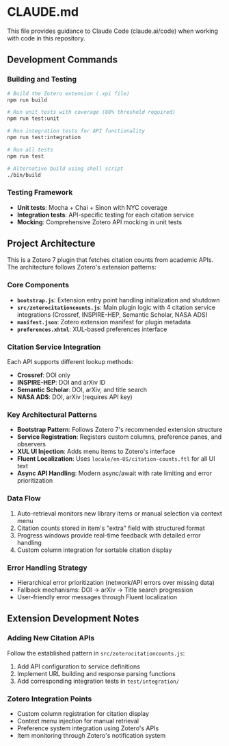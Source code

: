 # CLAUDE.md

This file provides guidance to Claude Code (claude.ai/code) when working with code in this repository.

## Development Commands

### Building and Testing
```bash
# Build the Zotero extension (.xpi file)
npm run build

# Run unit tests with coverage (80% threshold required)
npm run test:unit

# Run integration tests for API functionality
npm run test:integration

# Run all tests
npm run test

# Alternative build using shell script
./bin/build
```

### Testing Framework
- **Unit tests**: Mocha + Chai + Sinon with NYC coverage
- **Integration tests**: API-specific testing for each citation service
- **Mocking**: Comprehensive Zotero API mocking in unit tests

## Project Architecture

This is a Zotero 7 plugin that fetches citation counts from academic APIs. The architecture follows Zotero's extension patterns:

### Core Components
- **`bootstrap.js`**: Extension entry point handling initialization and shutdown
- **`src/zoterocitationcounts.js`**: Main plugin logic with 4 citation service integrations (Crossref, INSPIRE-HEP, Semantic Scholar, NASA ADS)
- **`manifest.json`**: Zotero extension manifest for plugin metadata
- **`preferences.xhtml`**: XUL-based preferences interface

### Citation Service Integration
Each API supports different lookup methods:
- **Crossref**: DOI only
- **INSPIRE-HEP**: DOI and arXiv ID
- **Semantic Scholar**: DOI, arXiv, and title search
- **NASA ADS**: DOI, arXiv (requires API key)

### Key Architectural Patterns
- **Bootstrap Pattern**: Follows Zotero 7's recommended extension structure
- **Service Registration**: Registers custom columns, preference panes, and observers
- **XUL UI Injection**: Adds menu items to Zotero's interface
- **Fluent Localization**: Uses `locale/en-US/citation-counts.ftl` for all UI text
- **Async API Handling**: Modern async/await with rate limiting and error prioritization

### Data Flow
1. Auto-retrieval monitors new library items or manual selection via context menu
2. Citation counts stored in item's "extra" field with structured format
3. Progress windows provide real-time feedback with detailed error handling
4. Custom column integration for sortable citation display

### Error Handling Strategy
- Hierarchical error prioritization (network/API errors over missing data)
- Fallback mechanisms: DOI → arXiv → Title search progression
- User-friendly error messages through Fluent localization

## Extension Development Notes

### Adding New Citation APIs
Follow the established pattern in `src/zoterocitationcounts.js`:
1. Add API configuration to service definitions
2. Implement URL building and response parsing functions
3. Add corresponding integration tests in `test/integration/`

### Zotero Integration Points
- Custom column registration for citation display
- Context menu injection for manual retrieval
- Preference system integration using Zotero's APIs
- Item monitoring through Zotero's notification system